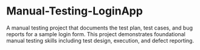 # Manual-Testing-LoginApp
A manual testing project that documents the test plan, test cases, and bug reports for a sample login form. This project demonstrates foundational manual testing skills including test design, execution, and defect reporting.
